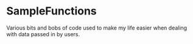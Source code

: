# SampleFunctions
Various bits and bobs of code used to make my life easier when dealing with data passed in by users.
